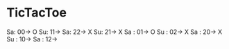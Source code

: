 # TicTacToe
Sa: 00-> O
Su: 11-> 
Sa: 22-> X
Su: 21-> X
Sa : 01-> O
Su : 02-> X
Sa : 20-> X
Su : 10-> 
Sa : 12-> 